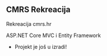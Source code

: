 ## CMRS Rekreacija
Rekreacija cmrs.hr

ASP.NET Core MVC i Entity Framework

* Projekt je još u izradi!
